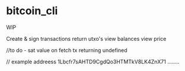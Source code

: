 # bitcoin_cli

WIP

Create & sign transactions
return utxo's
view balances
view price

//to do - sat value on fetch tx returning undefined

// example addreess 1Lbcfr7sAHTD9CgdQo3HTMTkV8LK4ZnX71
........
